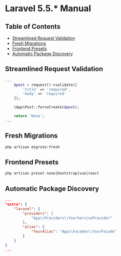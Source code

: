 # Laravel 5.5.\* Manual

## Table of Contents

* [Streamlined Request Validation](#streamlined-request-validation)
* [Fresh Migrations](#fresh-migrations)
* [Frontend Presets](#frontend-presets)
* [Automatic Package Discovery](#automatic-package-discovery)

## Streamlined Request Validation

```php
...
    $post = request()->validate([
        'title' => 'required',
        'body' => 'required'
    ]);

    \App\Post::forceCreate($post);

    return 'Done';
...
```

## Fresh Migrations

```bash
php artisan migrate:fresh
```

## Frontend Presets

```bash
php artisan preset none|bootstrap|vue|react
```

## Automatic Package Discovery

```json
...
"extra": {
    "laravel": {
        "providers": [
            "App\\Providers\\YourServiceProvider"
        ],
        "alias": {
            "YourAlias": "App\\Facades\\YourFacade"
        }
    }
}
...
```

